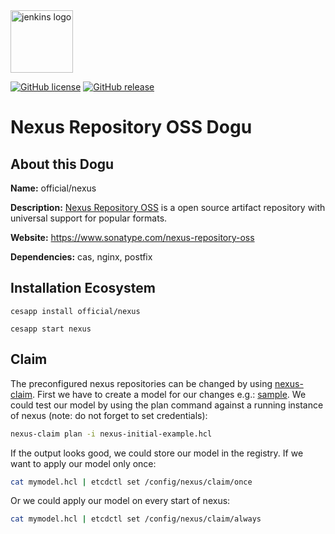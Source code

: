 <img src="https://cloudogu.com/images/dogus/nexus.png" alt="jenkins logo" height="100px">


[![GitHub license](https://img.shields.io/github/license/cloudogu/nexus.svg)](https://github.com/cloudogu/nexus/blob/master/LICENSE)
[![GitHub release](https://img.shields.io/github/release/cloudogu/nexus.svg)](https://github.com/cloudogu/nexus/releases)

# Nexus Repository OSS Dogu

## About this Dogu

**Name:** official/nexus

**Description:** [Nexus Repository OSS](https://www.sonatype.com/nexus-repository-oss) is a open source artifact repository with universal support for popular formats.

**Website:** https://www.sonatype.com/nexus-repository-oss

**Dependencies:** cas, nginx, postfix

## Installation Ecosystem
```
cesapp install official/nexus

cesapp start nexus
```

## Claim

The preconfigured nexus repositories can be changed by using [nexus-claim](https://github.com/cloudogu/nexus-claim).
First we have to create a model for our changes e.g.: [sample](https://github.com/cloudogu/nexus-claim/blob/develop/resources/nexus-initial-example.hcl). 
We could test our model by using the plan command against a running instance of nexus (note: do not forget to set credentials):

```bash
nexus-claim plan -i nexus-initial-example.hcl
```

If the output looks good, we could store our model in the registry. 
If we want to apply our model only once:

```bash
cat mymodel.hcl | etcdctl set /config/nexus/claim/once
```

Or we could apply our model on every start of nexus:

```bash
cat mymodel.hcl | etcdctl set /config/nexus/claim/always
```